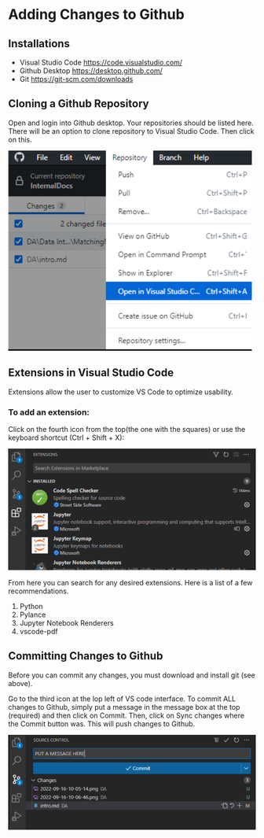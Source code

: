# Adding Changes to Github


## Installations 

- Visual Studio Code <https://code.visualstudio.com/>
- Github Desktop <https://desktop.github.com/>
- Git <https://git-scm.com/downloads>


## Cloning a Github Repository

Open and login into Github desktop. Your repositories should be listed here. There will be an option to clone repository to Visual Studio Code. Then click on this. 


![](./final_project/images/2022-11-13-18-10-44.png)

## Extensions in Visual Studio Code

Extensions allow the user to customize VS Code to optimize usability. 

### To add an extension:

Click on the fourth icon from the top(the one with the squares) or use the keyboard shortcut (Ctrl + Shift + X):

![](./final_project/images/2022-11-13-18-11-30.png)

From here you can search for any desired extensions. Here is a list of a few recommendations.

1. Python
2. Pylance
3. Jupyter Notebook Renderers
4. vscode-pdf




## Committing Changes to Github

Before you can commit any changes, you must download and install git (see above).

Go to the third icon at the lop left of VS code interface. To commit ALL changes to Github, simply put a message in the message box at the top (required) and then click on Commit. Then, click on Sync changes where the Commit button was. This will push changes to Github. 


![](./final_project/images/2022-11-13-18-12-13.png)


